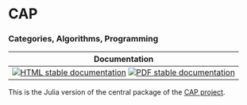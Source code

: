 <!-- BEGIN HEADER -->
# CAP

### Categories, Algorithms, Programming

| Documentation |
| ------------- |
| [![HTML stable documentation][html-img]][html-url] [![PDF stable documentation][pdf-img]][pdf-url] |

<!-- END HEADER -->

This is the Julia version of the central package of the [CAP project][CAP_project].

[CAP_project]: https://homalg-project.github.io/docs/CAP_project-based/

<!-- BEGIN FOOTER -->
[html-img]: https://img.shields.io/badge/🔗%20HTML-stable-blue.svg
[html-url]: https://homalg-project.github.io/CAP_project/CAP/doc/chap0_mj.html

[pdf-img]: https://img.shields.io/badge/🔗%20PDF-stable-blue.svg
[pdf-url]: https://homalg-project.github.io/CAP_project/CAP/download_pdf.html
<!-- END FOOTER -->
